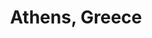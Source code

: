 ---
layout: photos.njk
title: Athens, Greece
tags:
  - photos
  - roundTheWorld
imageFolder: athens
camera: Fujifilm X100T
copy: First stop on our travels round Greece is the ancient city of Athens.
---